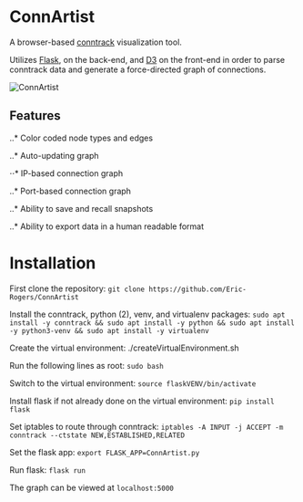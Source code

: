 ConnArtist
============
A browser-based [conntrack](http://conntrack-tools.netfilter.org/) visualization tool. 

Utilizes [Flask](https://www.palletsprojects.com/p/flask/), on the back-end, and [D3](https://d3js.org/) on the front-end in order to parse conntrack data and generate a force-directed graph of connections.

![ConnArtist](https://github.com/Eric-Rogers/ConnArtist/images/ConnArtist.png)

Features
-------

..* Color coded node types and edges

..* Auto-updating graph

⋅⋅* IP-based connection graph

..* Port-based connection graph

..* Ability to save and recall snapshots

..* Ability to export data in a human readable format


Installation
============
First clone the repository:
``git clone https://github.com/Eric-Rogers/ConnArtist``

Install the conntrack, python (2), venv, and virtualenv packages:
``sudo apt install -y conntrack && sudo apt install -y python && sudo apt install -y python3-venv && sudo apt install -y virtualenv``

Create the virtual environment:
./createVirtualEnvironment.sh

Run the following lines as root:
``sudo bash``

Switch to the virtual environment:
``source flaskVENV/bin/activate``

Install flask if not already done on the virtual environment:
``pip install flask``

Set iptables to route through conntrack:
``iptables -A INPUT -j ACCEPT -m conntrack --ctstate NEW,ESTABLISHED,RELATED``

Set the flask app:
``export FLASK_APP=ConnArtist.py``

Run flask:
``flask run``

The graph can be viewed at ``localhost:5000``
